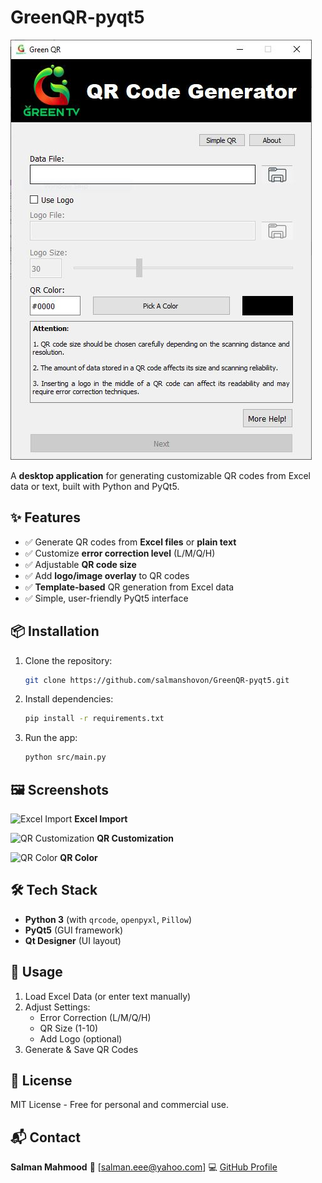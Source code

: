 # GreenQR-pyqt5

![Green QR Screenshot](./assets/screenshot_home.JPG)

A **desktop application** for generating customizable QR codes from Excel data or text, built with Python and PyQt5.

## ✨ Features
- ✅ Generate QR codes from **Excel files** or **plain text**
- ✅ Customize **error correction level** (L/M/Q/H)
- ✅ Adjustable **QR code size**
- ✅ Add **logo/image overlay** to QR codes
- ✅ **Template-based** QR generation from Excel data
- ✅ Simple, user-friendly PyQt5 interface

## 📦 Installation
1. Clone the repository:
   ```bash
   git clone https://github.com/salmanshovon/GreenQR-pyqt5.git
   
2.  Install dependencies:
    ```bash
    pip install -r requirements.txt

3.  Run the app:
    ```bash
    python src/main.py

## 🖼️ Screenshots

![Excel Import](./assets/screenshot_excel.JPG)
**Excel Import**

![QR Customization](./assets/screenshot_advanced.JPG)
**QR Customization**

![QR Color](./assets/screenshot_qrcolor.JPG)
**QR Color**

## 🛠️ Tech Stack

  - **Python 3** (with `qrcode`, `openpyxl`, `Pillow`)
  - **PyQt5** (GUI framework)
  - **Qt Designer** (UI layout)

## 📝 Usage

1.  Load Excel Data (or enter text manually)
2.  Adjust Settings:
      - Error Correction (L/M/Q/H)
      - QR Size (1-10)
      - Add Logo (optional)
3.  Generate & Save QR Codes

## 📜 License

MIT License - Free for personal and commercial use.

## 📬 Contact

**Salman Mahmood**
📧 [salman.eee@yahoo.com]
💻 [GitHub Profile](https://github.com/salmanshovon)
